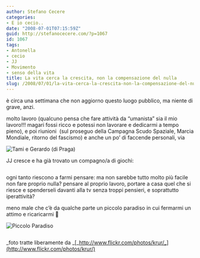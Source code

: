 ```yaml
---
author: Stefano Cecere
categories:
- E io cecio..
date: "2008-07-01T07:15:59Z"
guid: http://stefanocecere.com/?p=1067
id: 1067
tags:
- Antonella
- cecio
- JJ
- Movimento
- senso della vita
title: La vita cerca la crescita, non la compensazione del nulla
slug: /2008/07/01/la-vita-cerca-la-crescita-non-la-compensazione-del-nulla/
---
```


è circa una settimana che non aggiorno questo luogo pubblico, ma niente di grave, anzi.

molto lavoro (qualcuno pensa che fare attività da &#8220;umanista&#8221; sia il mio lavoro!!! magari fossi ricco e potessi non lavorare e dedicarmi a tempo pieno), e poi riunioni  (sul proseguo della Campagna Scudo Spaziale, Marcia Mondiale, ritorno del fascismo) e anche un po&#8217; di faccende personali, via

<img class="aligncenter" src="http://farm4.static.flickr.com/3098/2630618740_91534521dc.jpg" alt="" /><img class="aligncenter" src="http://farm4.static.flickr.com/3102/2629800239_7a5ace29e8.jpg" alt="Tami e Gerardo (di Praga)" />

JJ cresce e ha già trovato un compagno/a di giochi:

<img class="aligncenter" src="http://farm4.static.flickr.com/3277/2629800795_6f0c6ab453.jpg" alt="" />

ogni tanto riescono a farmi pensare: ma non sarebbe tutto molto più facile non fare proprio nulla? pensare al proprio lavoro, portare a casa quel che si riesce e spenderseli davanti alla tv senza troppi pensieri, e soprattutto iperattività?

meno male che c&#8217;è da qualche parte un piccolo paradiso in cui fermarmi un attimo e ricaricarmi 🙂

<img class="aligncenter" src="http://farm4.static.flickr.com/3038/2630618202_c8a4d0eee7.jpg" alt="Piccolo Paradiso" /><img class="aligncenter" src="http://farm4.static.flickr.com/3126/2629799579_6e6ef526ff.jpg" alt="" />

<img class="aligncenter" src="http://farm4.static.flickr.com/3034/2629798931_d00daa323c.jpg" alt="" />

_foto tratte liberamente da _[_http://www.flickr.com/photos/krur/_](http://www.flickr.com/photos/krur/)

 